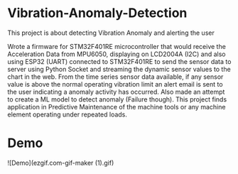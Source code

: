 # Vibration-Anomaly-Detection
This project is about detecting Vibration Anomaly and alerting the user

Wrote a firmware for STM32F401RE microcontroller that would receive the Acceleration Data from MPU6050, displaying on LCD2004A (I2C) and also using ESP32 (UART) connected to STM32F401RE to send the sensor data to server using Python Socket and streaming the dynamic sensor values to the chart in the web. From the time series sensor data available, if any sensor value is above the normal operating vibration limit an alert email is  sent  to the user indicating a anomaly activity has occurred. Also made an attempt to create a ML model to detect anomaly (Failure though).  This project finds application in Predictive Maintenance of the machine tools or any machine element operating under repeated loads.

# Demo 
![Demo](ezgif.com-gif-maker (1).gif)
